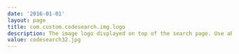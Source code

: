 ```yaml
---
date: '2016-01-01'
layout: page
title: com.custom.codesearch.img.logo
description: The image logo displayed on top of the search page. Use absolute (http://www.example.com/logo.jpg) or relevant (scs/logo.jpg) path. 
value: codesearch32.jpg 
---
```

